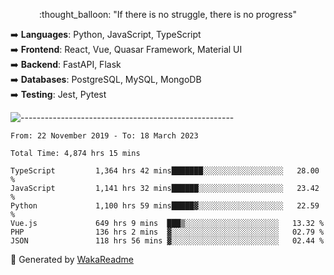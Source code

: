 <p align="center"> 
  :thought_balloon: "If there is no struggle, there is no progress"
</p>

<p align="left">
  ➡️ <strong>Languages</strong>: Python, JavaScript, TypeScript<br>
  ➡️ <strong>Frontend</strong>: React, Vue, Quasar Framework, Material UI<br>
  ➡️ <strong>Backend</strong>: FastAPI, Flask<br>
  ➡️ <strong>Databases</strong>: PostgreSQL, MySQL, MongoDB<br>
  ➡️ <strong>Testing</strong>: Jest, Pytest<br>
</p>

![-----------------------------------------------------](https://raw.githubusercontent.com/andreasbm/readme/master/assets/lines/vintage.png)

<!--START_SECTION:waka-->

```text
From: 22 November 2019 - To: 18 March 2023

Total Time: 4,874 hrs 15 mins

TypeScript         1,364 hrs 42 mins███████░░░░░░░░░░░░░░░░░░   28.00 %
JavaScript         1,141 hrs 32 mins██████░░░░░░░░░░░░░░░░░░░   23.42 %
Python             1,100 hrs 59 mins█████▓░░░░░░░░░░░░░░░░░░░   22.59 %
Vue.js             649 hrs 9 mins  ███▒░░░░░░░░░░░░░░░░░░░░░   13.32 %
PHP                136 hrs 2 mins  ▓░░░░░░░░░░░░░░░░░░░░░░░░   02.79 %
JSON               118 hrs 56 mins ▓░░░░░░░░░░░░░░░░░░░░░░░░   02.44 %
```

<!--END_SECTION:waka-->


🚀 Generated by [WakaReadme](https://github.com/athul/waka-readme)
